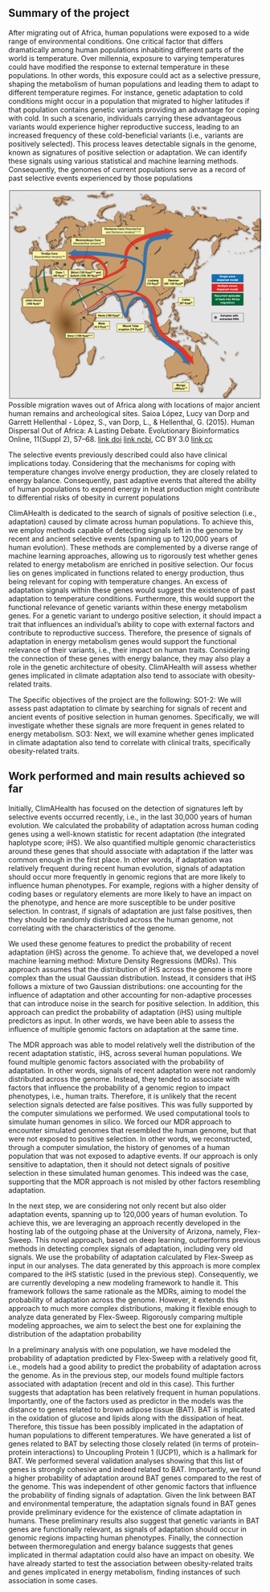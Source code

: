 
## Summary of the project
After migrating out of Africa, human populations were exposed to a wide range of environmental conditions. One critical factor that differs dramatically among human populations inhabiting different parts of the world is temperature. Over millennia, exposure to varying temperatures could have modified the response to external temperature in these populations. In other words, this exposure could act as a selective pressure, shaping the metabolism of human populations and leading them to adapt to different temperature regimes. For instance, genetic adaptation to cold conditions might occur in a population that migrated to higher latitudes if that population contains genetic variants providing an advantage for coping with cold. In such a scenario, individuals carrying these advantageous variants would experience higher reproductive success, leading to an increased frequency of these cold-beneficial variants (i.e., variants are positively selected). This process leaves detectable signals in the genome, known as signatures of positive selection or adaptation. We can identify these signals using various statistical and machine learning methods. Consequently, the genomes of current populations serve as a record of past selective events experienced by those populations

![figure_1](assets/images/early_human_migrations.png)
Possible migration waves out of Africa along with locations of major ancient human remains and archeological sites. Saioa López, Lucy van Dorp and Garrett Hellenthal - López, S., van Dorp, L., & Hellenthal, G. (2015). Human Dispersal Out of Africa: A Lasting Debate. Evolutionary Bioinformatics Online, 11(Suppl 2), 57–68. [link doi](http://doi.org/10.4137/EBO.S33489) [link ncbi](https://www.ncbi.nlm.nih.gov/pmc/articles/PMC4844272/), CC BY 3.0 [link cc](https://commons.wikimedia.org/w/index.php?curid=50508700)

The selective events previously described could also have clinical implications today. Considering that the mechanisms for coping with temperature changes involve energy production, they are closely related to energy balance. Consequently, past adaptive events that altered the ability of human populations to expend energy in heat production might contribute to differential risks of obesity in current populations

ClimAHealth is dedicated to the search of signals of positive selection (i.e., adaptation) caused by climate across human populations. To achieve this, we employ methods capable of detecting signals left in the genome by recent and ancient selective events (spanning up to 120,000 years of human evolution). These methods are complemented by a diverse range of machine learning approaches, allowing us to rigorously test whether genes related to energy metabolism are enriched in positive selection. Our focus lies on genes implicated in functions related to energy production, thus being relevant for coping with temperature changes. An excess of adaptation signals within these genes would suggest the existence of past adaptation to temperature conditions. Furthermore, this would support the functional relevance of genetic variants within these energy metabolism genes. For a genetic variant to undergo positive selection, it should impact a trait that influences an individual’s ability to cope with external factors and contribute to reproductive success. Therefore, the presence of signals of adaptation in energy metabolism genes would support the functional relevance of their variants, i.e., their impact on human traits. Considering the connection of these genes with energy balance, they may also play a role in the genetic architecture of obesity. ClimAHealth will assess whether genes implicated in climate adaptation also tend to associate with obesity-related traits.

The Specific objectives of the project are the following:
SO1-2: We will assess past adaptation to climate by searching for signals of recent and ancient events of positive selection in human genomes. Specifically, we will investigate whether these signals are more frequent in genes related to energy metabolism.
SO3: Next, we will examine whether genes implicated in climate adaptation also tend to correlate with clinical traits, specifically obesity-related traits.


## Work performed and main results achieved so far
Initially, ClimAHealth has focused on the detection of signatures left by selective events occurred recently, i.e., in the last 30,000 years of human evolution. We calculated the probability of adaptation across human coding genes using a well-known statistic for recent adaptation (the integrated haplotype score; iHS). We also quantified multiple genomic characteristics around these genes that should associate with adaptation if the latter was common enough in the first place. In other words, if adaptation was relatively frequent during recent human evolution, signals of adaptation should occur more frequently in genomic regions that are more likely to influence human phenotypes. For example, regions with a higher density of coding bases or regulatory elements are more likely to have an impact on the phenotype, and hence are more susceptible to be under positive selection. In contrast, if signals of adaptation are just false positives, then they should be randomly distributed across the human genome, not correlating with the characteristics of the genome. 

We used these genome features to predict the probability of recent adaptation (iHS) across the genome. To achieve that, we developed a novel machine learning method: Mixture Density Regressions (MDRs). This approach assumes that the distribution of iHS across the genome is more complex than the usual Gaussian distribution. Instead, it considers that iHS follows a mixture of two Gaussian distributions: one accounting for the influence of adaptation and other accounting for non-adaptive processes that can introduce noise in the search for positive selection. In addition, this approach can predict the probability of adaptation (iHS) using multiple predictors as input. In other words, we have been able to assess the influence of multiple genomic factors on adaptation at the same time. 

The MDR approach was able to model relatively well the distribution of the recent adaptation statistic, iHS, across several human populations. We found multiple genomic factors associated with the probability of adaptation. In other words, signals of recent adaptation were not randomly distributed across the genome. Instead, they tended to associate with factors that influence the probability of a genomic region to impact phenotypes, i.e., human traits. Therefore, it is unlikely that the recent selection signals detected are false positives. This was fully supported by the computer simulations we performed. We used computational tools to simulate human genomes in silico. We forced our MDR approach to encounter simulated genomes that resembled the human genome, but that were not exposed to positive selection. In other words, we reconstructed, through a computer simulation, the history of genomes of a human population that was not exposed to adaptive events. If our approach is only sensitive to adaptation, then it should not detect signals of positive selection in these simulated human genomes. This indeed was the case, supporting that the MDR approach is not misled by other factors resembling adaptation.

In the next step, we are considering not only recent but also older adaptation events, spanning up to 120,000 years of human evolution. To achieve this, we are leveraging an approach recently developed in the hosting lab of the outgoing phase at the University of Arizona, namely, Flex-Sweep. This novel approach, based on deep learning, outperforms previous methods in detecting complex signals of adaptation, including very old signals. We use the probability of adaptation calculated by Flex-Sweep as input in our analyses. The data generated by this approach is more complex compared to the iHS statistic (used in the previous step). Consequently, we are currently developing a new modeling framework to handle it. This framework follows the same rationale as the MDRs, aiming to model the probability of adaptation across the genome. However, it extends this approach to much more complex distributions, making it flexible enough to analyze data generated by Flex-Sweep. Rigorously comparing multiple modeling approaches, we aim to select the best one for explaining the distribution of the adaptation probability

In a preliminary analysis with one population, we have modeled the probability of adaptation predicted by Flex-Sweep with a relatively good fit, i.e., models had a good ability to predict the probability of adaptation across the genome. As in the previous step, our models found multiple factors associated with adaptation (recent and old in this case). This further suggests that adaptation has been relatively frequent in human populations. Importantly, one of the factors used as predictor in the models was the distance to genes related to brown adipose tissue (BAT). BAT is implicated in the oxidation of glucose and lipids along with the dissipation of heat. Therefore, this tissue has been possibly implicated in the adaptation of human populations to different temperatures. We have generated a list of genes related to BAT by selecting those closely related (in terms of protein-protein interactions) to Uncoupling Protein 1 (UCP1), which is a hallmark for BAT. We performed several validation analyses showing that this list of genes is strongly cohesive and indeed related to BAT. Importantly, we found a higher probability of adaptation around BAT genes compared to the rest of the genome. This was independent of other genomic factors that influence the probability of finding signals of adaptation. Given the link between BAT and environmental temperature, the adaptation signals found in BAT genes provide preliminary evidence for the existence of climate adaptation in humans. These preliminary results also suggest that genetic variants in BAT genes are functionally relevant, as signals of adaptation should occur in genomic regions impacting human phenotypes. Finally, the connection between thermoregulation and energy balance suggests that genes implicated in thermal adaptation could also have an impact on obesity. We have already started to test the association between obesity-related traits and genes implicated in energy metabolism, finding instances of such association in some cases.
